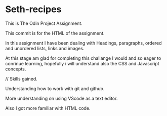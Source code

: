 # Seth-recipes

This is The Odin Project Assignment.

This commit is for the HTML of the assignment.

In this assignment I have been dealing with Headings, paragraphs, ordered and 
unordered lists, links and images.

At this stage am glad for completing this challange I would and so eager 
to conrinue learning, hopefully i will understand also the CSS and Javascript concepts.

// Skills gained.

Understanding how to work with git and github.

More understanding on using VScode as a text editor.

Also I got more familiar with HTML code.